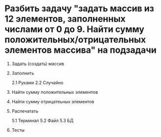 # Разбить задачу "задать массив из 12 элементов, заполненных числами от 0 до 9. Найти сумму положительных/отрицательных элементов массива" на подзадачи

1. Задать (создать) массив

2. Заполнить

    2.1 Руками
    2.2 Случайно

3. Найти сумму положительных элементов

4. Найти сумму отрицатеьных элементов

5. Распечатать

    5.1 Терминал
    5.2 Файл
    5.3 БД

6. Тесты